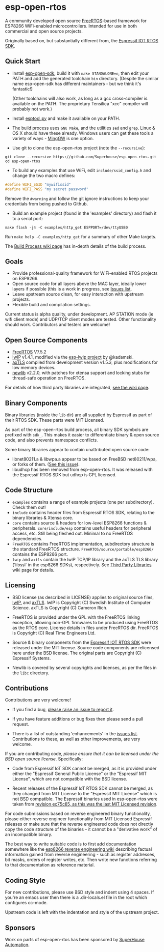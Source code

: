 # esp-open-rtos

A community developed open source [FreeRTOS](http://www.freertos.org/)-based framework for ESP8266 WiFi-enabled microcontrollers. Intended for use in both commercial and open source projects.

Originally based on, but substantially different from, the [Espressif IOT RTOS SDK](https://github.com/espressif/esp_iot_rtos_sdk).

## Quick Start

* Install [esp-open-sdk](https://github.com/pfalcon/esp-open-sdk/), build it with `make STANDALONE=n`, then edit your PATH and add the generated toolchain `bin` directory. (Despite the similar name esp-open-sdk has different maintainers - but we think it's fantastic!)

    (Other toolchains will also work, as long as a gcc cross-compiler is available on the PATH. The proprietary Tensilica "xcc" compiler will probably not work.)

* Install [esptool.py](https://github.com/themadinventor/esptool) and make it available on your PATH.

* The build process uses `GNU Make`, and the utilities `sed` and `grep`. Linux & OS X should have these already. Windows users can get these tools a variety of ways - [MingGW](http://www.mingw.org/wiki/mingw) is one option.

* Use git to clone the esp-open-rtos project (note the `--recursive`):

```
git clone --recursive https://github.com/Superhouse/esp-open-rtos.git
cd esp-open-rtos
```

* To build any examples that use WiFi, edit `include/ssid_config.h` and change the two macro defines:

```c
#define WIFI_SSID "mywifissid"
#define WIFI_PASS "my secret password"
```

Remove the `#warning` and follow the git ignore instructions to keep your credentials from being pushed to Github.

* Build an example project (found in the 'examples' directory) and flash it to a serial port:

```
make flash -j4 -C examples/http_get ESPPORT=/dev/ttyUSB0
```

Run `make help -C examples/http_get` for a summary of other Make targets.

The [Build Process wiki page](https://github.com/SuperHouse/esp-open-rtos/wiki/Build-Process) has in-depth details of the build process.

## Goals

* Provide professional-quality framework for WiFi-enabled RTOS projects on ESP8266.
* Open source code for all layers above the MAC layer, ideally lower layers if possible (this is a work in progress, see [Issues list](https://github.com/superhouse/esp-open-rtos/issues).
* Leave upstream source clean, for easy interaction with upstream projects.
* Flexible build and compilation settings.

Current status is alpha quality, under development. AP STATION mode (ie wifi client mode) and UDP/TCP client modes are tested. Other functionality should work. Contributors and testers are welcome!

## Open Source Components

* [FreeRTOS](http://freertos.org) V7.5.2
* [lwIP](http://lwip.wikia.com/wiki/LwIP_Wiki) v1.4.1, modified via the [esp-lwip project](https://github.com/kadamski/esp-lwip) by @kadamski.
* [axTLS](http://axtls.sourceforge.net/) compiled from development version v1.5.3, plus modifications for low memory devices.
* [newlib](https://github.com/projectgus/newlib-xtensa) v2.2.0, with patches for xtensa support and locking stubs for thread-safe operation on FreeRTOS.

For details of how third party libraries are integrated, [see the wiki page](https://github.com/SuperHouse/esp-open-rtos/wiki/Third-Party-Libraries).

## Binary Components

Binary libraries (inside the `lib` dir) are all supplied by Espressif as part of their RTOS SDK. These parts were MIT Licensed.

As part of the esp-open-rtos build process, all binary SDK symbols are prefixed with `sdk_`. This makes it easier to differentiate binary & open source code, and also prevents namespace conflicts.

Some binary libraries appear to contain unattributed open source code:

* libnet80211.a & libwpa.a appear to be based on FreeBSD net80211/wpa, or forks of them. ([See this issue](https://github.com/SuperHouse/esp-open-rtos/issues/4)).
* libudhcp has been removed from esp-open-rtos. It was released with the Espressif RTOS SDK but udhcp is GPL licensed.

## Code Structure

* `examples` contains a range of example projects (one per subdirectory). Check them out!
* `include` contains header files from Espressif RTOS SDK, relating to the binary libraries & Xtensa core.
* `core` contains source & headers for low-level ESP8266 functions & peripherals. `core/include/esp` contains useful headers for peripheral access, etc. Still being fleshed out. Minimal to no FreeRTOS dependencies.
* `FreeRTOS` contains FreeRTOS implementation, subdirectory structure is the standard FreeRTOS structure. `FreeRTOS/source/portable/esp8266/` contains the ESP8266 port.
* `lwip` and `axtls` contain the lwIP TCP/IP library and the axTLS TLS library ('libssl' in the esp8266 SDKs), respectively. See [Third Party Libraries](https://github.com/SuperHouse/esp-open-rtos/wiki/Third-Party-Libraries) wiki page for details.


## Licensing

* BSD license (as described in LICENSE) applies to original source files, [lwIP](http://lwip.wikia.com/wiki/LwIP_Wiki), and [axTLS](http://axtls.sourceforge.net/). lwIP is Copyright (C) Swedish Institute of Computer Science. axTLS is Copyright (C) Cameron Rich.

* FreeRTOS is provided under the GPL with the FreeRTOS linking exception, allowing non-GPL firmwares to be produced using FreeRTOS as the RTOS core. License details in files under FreeRTOS dir. FreeRTOS is Copyright (C) Real Time Engineers Ltd.

* Source & binary components from the [Espressif IOT RTOS SDK](https://github.com/espressif/esp_iot_rtos_sdk) were released under the MIT license. Source code components are relicensed here under the BSD license. The original parts are Copyright (C) Espressif Systems.

* Newlib is covered by several copyrights and licenses, as per the files in the `libc` directory.

## Contributions

Contributions are very welcome!

* If you find a bug, [please raise an issue to report it](https://github.com/superhouse/esp-open-rtos/issues).

* If you have feature additions or bug fixes then please send a pull request.

* There is a list of outstanding 'enhancements' in the [issues list](https://github.com/superhouse/esp-open-rtos/issues). Contributions to these, as well as other improvements, are very welcome.

If you are contributing code, *please ensure that it can be licensed under the BSD open source license*. Specifically:

* Code from Espressif IoT SDK cannot be merged, as it is provided under either the "Espressif General Public License" or the "Espressif MIT License", which are not compatible with the BSD license.

* Recent releases of the Espressif IoT RTOS SDK cannot be merged, as they changed from MIT License to the "Espressif MIT License" which is not BSD compatible. The Espressif binaries used in esp-open-rtos were taken from [revision ec75c85, as this was the last MIT Licensed revision](https://github.com/espressif/esp_iot_rtos_sdk/commit/43585fa74550054076bdf4bfe185e808ad0da83e).

For code submissions based on reverse engineered binary functionality, please either reverse engineer functionality from MIT Licensed Espressif releases or make sure that the reverse engineered code does not directly copy the code structure of the binaries - it cannot be a "derivative work" of an incompatible binary.

The best way to write suitable code is to first add documentation somewhere like the [esp8266 reverse engineering wiki](http://esp8266-re.foogod.com/) describing factual information gained from reverse engineering - such as register addresses, bit masks, orders of register writes, etc. Then write new functions referring to that documentation as reference material.

## Coding Style

For new contributions, please use BSD style and indent using 4 spaces. If you're an emacs user then there is a .dir-locals.el file in the root which configures cc-mode.

Upstream code is left with the indentation and style of the upstream project.

## Sponsors

Work on parts of esp-open-rtos has been sponsored by [SuperHouse Automation](http://superhouse.tv/).
